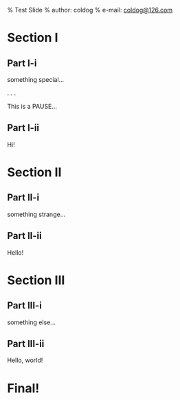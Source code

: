 % Test Slide
% author: coldog
% e-mail: coldog@126.com

# Section I

## Part I-i

something special...

. . .

This is a PAUSE...

## Part I-ii

Hi!

# Section II

## Part II-i

something strange...

## Part II-ii

Hello!

# Section III

## Part III-i

something else...

## Part III-ii

Hello, world!

# Final!

